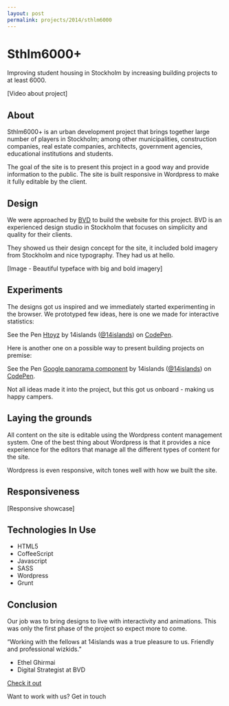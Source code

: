 ```yaml
---
layout: post
permalink: projects/2014/sthlm6000
---
```



# Sthlm6000+

Improving student housing in Stockholm
by increasing building projects to at least 6000.

[Video about project]

## About

Sthlm6000+ is an urban development project that brings together large number of players in Stockholm; among other municipalities, construction companies, real estate companies, architects, government agencies, educational institutions and students. 

The goal of the site is to present this project in a good way and provide information to the public. The site is built responsive in Wordpress to make it fully editable by the client.


## Design

We were approached by [BVD](http://bvd.se) to build the website for this project. BVD is an experienced design studio in Stockholm that focuses on simplicity and quality for their clients.

They showed us their design concept for the site, it included bold imagery from Stockholm and nice typography. They had us at hello.

[Image - Beautiful typeface with big and bold imagery]


## Experiments

The designs got us inspired and we immediately started experimenting in the browser. We prototyped few ideas, here is one we made for interactive statistics:

<p data-height="268" data-theme-id="6678" data-slug-hash="Htoyz" data-default-tab="result" data-user="14islands" class='codepen'>See the Pen <a href='http://codepen.io/14islands/pen/Htoyz/'>Htoyz</a> by 14islands (<a href='http://codepen.io/14islands'>@14islands</a>) on <a href='http://codepen.io'>CodePen</a>.</p>
<script async src="//codepen.io/assets/embed/ei.js"></script>

Here is another one on a possible way to present building 
projects on premise: 

<p data-height="268" data-theme-id="6678" data-slug-hash="BChpE" data-default-tab="result" data-user="14islands" class='codepen'>See the Pen <a href='http://codepen.io/14islands/pen/BChpE/'>Google panorama component</a> by 14islands (<a href='http://codepen.io/14islands'>@14islands</a>) on <a href='http://codepen.io'>CodePen</a>.</p>
<script async src="//codepen.io/assets/embed/ei.js"></script>

Not all ideas made it into the project, but this got us onboard - making us happy campers.


## Laying the grounds

All content on the site is editable using the Wordpress content management system. One of the best thing about Wordpress is that it provides a nice experience for the editors that manage all the different types of content for the site.

Wordpress is even responsive, witch tones  well with how we built the site.

## Responsiveness

[Responsive showcase]

## Technologies In Use

* HTML5
* CoffeeScript
* Javascript
* SASS
* Wordpress
* Grunt


## Conclusion

Our job was to bring designs to live with interactivity and animations. This was only the first phase of the project so expect more to come.

“Working with the fellows at 14islands was a true pleasure to us. Friendly and professional wizkids.”
- Ethel Ghirmai
- Digital Strategist at BVD 

[Check it out](http://sthlm6000.se/)

Want to work with us?  Get in touch
